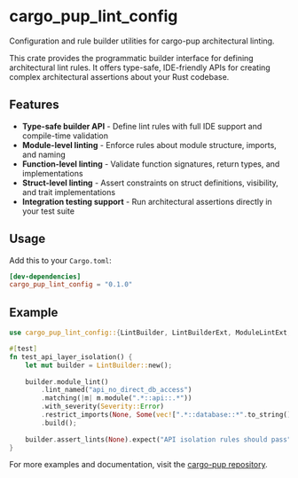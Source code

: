 # cargo_pup_lint_config

Configuration and rule builder utilities for cargo-pup architectural linting.

This crate provides the programmatic builder interface for defining architectural lint rules. It offers type-safe, IDE-friendly APIs for creating complex architectural assertions about your Rust codebase.

## Features

- **Type-safe builder API** - Define lint rules with full IDE support and compile-time validation
- **Module-level linting** - Enforce rules about module structure, imports, and naming
- **Function-level linting** - Validate function signatures, return types, and implementations
- **Struct-level linting** - Assert constraints on struct definitions, visibility, and trait implementations
- **Integration testing support** - Run architectural assertions directly in your test suite

## Usage

Add this to your `Cargo.toml`:

```toml
[dev-dependencies]
cargo_pup_lint_config = "0.1.0"
```

## Example

```rust
use cargo_pup_lint_config::{LintBuilder, LintBuilderExt, ModuleLintExt, Severity};

#[test]
fn test_api_layer_isolation() {
    let mut builder = LintBuilder::new();
    
    builder.module_lint()
        .lint_named("api_no_direct_db_access")
        .matching(|m| m.module(".*::api::.*"))
        .with_severity(Severity::Error)
        .restrict_imports(None, Some(vec![".*::database::*".to_string()]))
        .build();
    
    builder.assert_lints(None).expect("API isolation rules should pass");
}
```

For more examples and documentation, visit the [cargo-pup repository](https://github.com/datadog/cargo-pup).
